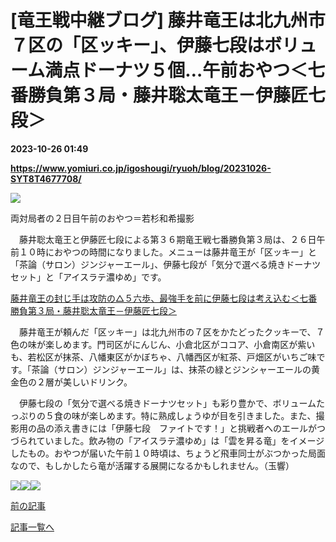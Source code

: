 # [竜王戦中継ブログ] 藤井竜王は北九州市７区の「区ッキー」、伊藤七段はボリューム満点ドーナツ５個…午前おやつ＜七番勝負第３局・藤井聡太竜王－伊藤匠七段＞

**2023-10-26 01:49**

**https://www.yomiuri.co.jp/igoshougi/ryuoh/blog/20231026-SYT8T4677708/**

![](https://www.yomiuri.co.jp/media/2023/10/%E7%AC%AC3%E5%B1%802%E6%97%A5%E7%9B%AE_%E5%8D%88%E5%89%8D%E3%81%8A%E3%82%84%E3%81%A4005%E3%83%A1%E3%82%A4%E3%83%B3-scaled.jpg)

両対局者の２日目午前のおやつ＝若杉和希撮影

　藤井聡太竜王と伊藤匠七段による第３６期竜王戦七番勝負第３局は、２６日午前１０時におやつの時間になりました。メニューは藤井竜王が「区ッキー」と「茶論（サロン）ジンジャーエール」、伊藤七段が「気分で選べる焼きドーナツセット」と「アイスラテ濃ゆめ」です。

[藤井竜王の封じ手は攻防の△５六歩、最強手を前に伊藤七段は考え込む＜七番勝負第３局・藤井聡太竜王－伊藤匠七段＞](https://www.yomiuri.co.jp/igoshougi/ryuoh/blog/20231026-SYT8T4677440/)

　藤井竜王が頼んだ「区ッキー」は北九州市の７区をかたどったクッキーで、７色の味が楽しめます。門司区がにんじん、小倉北区がココア、小倉南区が紫いも、若松区が抹茶、八幡東区がかぼちゃ、八幡西区が紅茶、戸畑区がいちご味です。「茶論（サロン）ジンジャーエール」は、抹茶の緑とジンシャーエールの黄金色の２層が美しいドリンク。

　伊藤七段の「気分で選べる焼きドーナツセット」も彩り豊かで、ボリュームたっぷりの５食の味が楽しめます。特に熟成しょうゆが目を引きました。また、撮影用の品の添え書きには「伊藤七段　ファイトです！」と挑戦者へのエールがつづられていました。飲み物の「アイスラテ濃ゆめ」は「雲を昇る竜」をイメージしたもの。おやつが届いた午前１０時頃は、ちょうど飛車同士がぶつかった局面なので、もしかしたら竜が活躍する展開になるかもしれません。（玉響）

![](https://www.yomiuri.co.jp/media/2023/10/%E7%AC%AC3%E5%B1%802%E6%97%A5%E7%9B%AE_%E5%B0%81%E3%81%98%E6%89%8B%E9%96%8B%E5%B0%81042-scaled.jpg)![](https://www.yomiuri.co.jp/media/2023/10/%E7%AC%AC3%E5%B1%802%E6%97%A5%E7%9B%AE_%E5%8D%88%E5%89%8D%E3%81%8A%E3%82%84%E3%81%A4001%E8%81%A1%E5%A4%AA-scaled.jpg)![](https://www.yomiuri.co.jp/media/2023/10/%E7%AC%AC3%E5%B1%802%E6%97%A5%E7%9B%AE_%E5%8D%88%E5%89%8D%E3%81%8A%E3%82%84%E3%81%A4004%E5%8C%A0-scaled.jpg)

[前の記事](https://www.yomiuri.co.jp/igoshougi/ryuoh/blog/20231026-SYT8T4677440/)

[記事一覧へ](https://www.yomiuri.co.jp/feature/titlelist/%E7%AC%AC%EF%BC%93%EF%BC%96%E6%9C%9F%E4%B8%83%E7%95%AA%E5%8B%9D%E8%B2%A0%E7%AC%AC%EF%BC%93%E5%B1%80/)